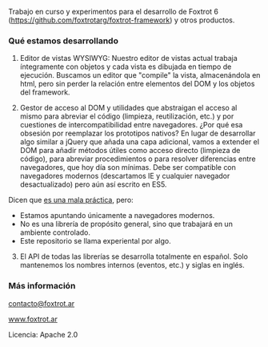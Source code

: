 Trabajo en curso y experimentos para el desarrollo de Foxtrot 6 (https://github.com/foxtrotarg/foxtrot-framework) y otros productos.

### Qué estamos desarrollando

1. Editor de vistas WYSIWYG: Nuestro editor de vistas actual trabaja íntegramente con objetos y cada vista es dibujada en tiempo de ejecución. Buscamos un editor que "compile" la vista, almacenándola en html, pero sin perder la relación entre elementos del DOM y los objetos del framework.

2. Gestor de acceso al DOM y utilidades que abstraigan el acceso al mismo para abreviar el código (limpieza, reutilización, etc.) y por cuestiones de intercompatibilidad entre navegadores. ¿Por qué esa obsesión por reemplazar los prototipos nativos? En lugar de desarrollar algo similar a jQuery que añada una capa adicional, vamos a extender el DOM para añadir métodos útiles como acceso directo (limpieza de código), para abreviar procedimientos o para resolver diferencias entre navegadores, que hoy día son mínimas. Debe ser compatible con navegadores modernos (descartamos IE y cualquier navegador desactualizado) pero aún así escrito en ES5.

Dicen que [es una mala práctica](http://perfectionkills.com/whats-wrong-with-extending-the-dom/), pero:
- Estamos apuntando únicamente a navegadores modernos.
- No es una librería de propósito general, sino que trabajará en un ambiente controlado.
- Este repositorio se llama experiental por algo.

3. El API de todas las librerías se desarrolla totalmente en español. Solo mantenemos los nombres internos (eventos, etc.) y siglas en inglés.

### Más información

contacto@foxtrot.ar

www.foxtrot.ar

Licencia: Apache 2.0
